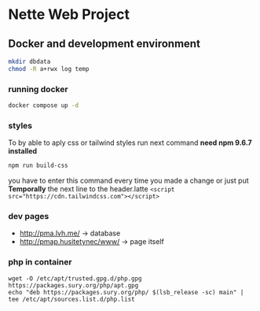 Nette Web Project
=================

## Docker and development environment
```bash
mkdir dbdata
chmod -R a+rwx log temp
```

### running docker
```bash
docker compose up -d
```

### styles
To by able to aply css or tailwind styles run next command
**need npm 9.6.7 installed**
```bash
npm run build-css
```
you have to enter this command every time you made a change or just put **Temporally** the next line to the header.latte
`<script src="https://cdn.tailwindcss.com"></script>`

### dev pages
- http://pma.lvh.me/ -> database
- http://pmap.husitetynec/www/ -> page itself

### php in container
```
wget -O /etc/apt/trusted.gpg.d/php.gpg https://packages.sury.org/php/apt.gpg
echo "deb https://packages.sury.org/php/ $(lsb_release -sc) main" | tee /etc/apt/sources.list.d/php.list
```
